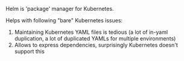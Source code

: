 Helm is 'package' manager for Kubernetes.  

Helps with following "bare" Kubernetes issues:  
1. Maintaining Kubernetes YAML files is tedious (a lot of in-yaml duplication, a lot of duplicated YAMLs for multiple environments)
2. Allows to express dependencies, surprisingly Kubernetes doesn't support this 